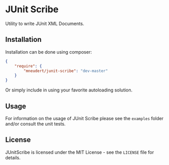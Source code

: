 # JUnit Scribe

Utility to write JUnit XML Documents.


## Installation

Installation can be done using composer:

```json
{
    "require": {
        "mneudert/junit-scribe": "dev-master"
    }
}
```

Or simply include in using your favorite autoloading solution.


## Usage

For information on the usage of JUnit Scribe please see the `examples` folder
and/or consult the unit tests.


## License

JUnitScribe is licensed under the MIT License - see the `LICENSE` file for details.
